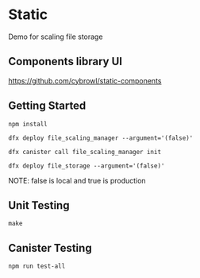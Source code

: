 # Static

Demo for scaling file storage

## Components library UI

https://github.com/cybrowl/static-components

## Getting Started

```
npm install

dfx deploy file_scaling_manager --argument='(false)'

dfx canister call file_scaling_manager init

dfx deploy file_storage --argument='(false)'
```

NOTE: false is local and true is production

## Unit Testing

```
make
```

## Canister Testing

```
npm run test-all
```
